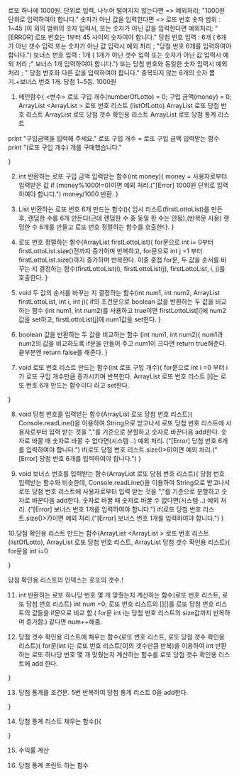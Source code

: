 로또 하나에 1000원. 단위로 입력. 나누어 떨어지지 않는다면 => 예외처리; "1000원 단위로 입력하여야 합니다." 숫자가 아닌 값을 입력한다면 =>
로또 번호 숫자 범위 : 1~45 (이 외의 범위의 숫자 입력시, 또는 숫자가 아닌 값을 입력한다면 예외처리; " [ERROR] 로또 번호는 1부터 45 사이의 숫자여야 합니다."
당첨 번호 입력 : 6개 ( 6개가 아닌 갯수 입력 또는 숫자가 아닌 값 입력시 예외 처리 ; "당첨 번호 6개를 입력하여야 합니다.")
보너스 번호 입력 : 1개 ( 1개가 아닌 갯수 입력 또는 숫자가 아닌 값 입력시 예외 처리 ;" 보너스 1개 입력하여야 합니다.")
또는 당첨 번호와 동일한 숫자 입력시 예외 처리 ; " 당첨 번호화 다른 값을 입력하여야 합니다."
중복되지 않는 6개의 숫자 뽑기.+보너스 번호 1개.
당첨 1~5등.
1000원


1. 메인함수{
   <변수>
   로또 구입 개수(numberOfLotto) = 0;
   구입 금액(money) = 0;
   ArrayList <ArrayList <Integer>> 로또 번호 리스트 (listOfLotto)
   ArrayList <Integer> 로또 당첨 번호 리스트
   ArrayList <Integer> 로또 당첨 갯수 확인용 리스트
   ArrayList <Integer> 로또 당첨 통계 리스트

print "구입금액을 입력해 주세요."
로또 구입 개수 = 로또 구입 금액 입력받는 함수
print "(로또 구입 개수)  개를 구매했습니다."

}

2. int 반환하는 로또 구입 금액 입력받는 함수(int money){
   money = 사용자로부터 입력받은 값
   if (money%1000!=0)이면 예외 처리.("[Error] 1000원 단위로 입력하여야 합니다.")
   money/1000 반환.
   }

3. List 반환하는 로또 번호 6개 만드는 함수(){
   임시 리스트(firstLottoList)를 만든 후, 랜덤한 수를 6개 만든다(근데 랜덤한 수 중 동일 한 수는 안됨),(반복문 사용)
   랜덤한 수 6개를 만들고 로또 번호 정렬하는 함수를 호출한다.
   }

4. 로또 번호 정렬하는 함수(ArrayList<Integer> firstLottoList){
   for문으로 int i= 0부터 firstLottoList.size()전까지 증가하며 반복하고,
   for문으로 int j =1 부터 firstLottoList.size()까지 증가하며 반복한다.
   이중 중첩 for문,
   두 값을 순서를 바꾸는 지 결정하는 함수(firstLottoList(i), firstLottoList(j), firstLottoList, i, j)를 호출한다.
   }

5. void 두 값의 순서를 바꾸는 지 결정하는 함수(int num1, int num2, ArrayList<Integer> firstLottoList, int i, int j){
   if의 조건문으로 boolean 값을 반환하는 두 값을 비교하는 함수 (int num1, int num2)를 사용하고 true이면
   firstLottoList[i]에 num2값을 set하고, firstLottoList[j]에 num1값을 set한다.
   }

6. boolean 값을 반환하는 두 값을 비교하는 함수 (int num1, int num2){
   num1과 num2의 값을 비교하도록 if문을 만들어 주고 num1이 크다면 return true해준다.
   끝부분엔 return false를 해준다.
   }


7. void 로또 번호 리스트 만드는 함수(int 로또 구입 개수){
   for문으로 int i =0 부터 i 가 로또 구입 개수만큼 증가시키며 반복한다.
   ArrayList 로또 번호 리스트 [i]는  로또 번호 6개 만드는 함수이다 라고 set한다.

}

8. void 당첨 번호를 입력받는 함수(ArrayList 로또 당첨 번호 리스트){
   Console.readLine()을 이용하여 String으로 받고나서
   로또 당첨 번호 리스트에 사용자로부터 입력 받는 것을 ","를 기준으로 분할하고
   숫자로 바꾼다음 add한다.
   숫자로 바꿀 때 숫자로 바꿀 수 없다면(시스템 ..) 예외 처리. ("[Error] 당첨 번호 6개를 입력하여야 합니다.")
   if(로또 당첨 번호 리스트.size()>6)이면 예외 처리.("[Error] 당첨 번호 6개를 입력하여야 합니다.")
   }

9. void 보너스 번호를 입력받는 함수(ArrayList 로또 당첨 번호 리스트){
   당첨 번호 입력받는 함수와 비슷한데,
   Console.readLine()을 이용하여 String으로 받고나서
   로또 당첨 번호 리스트에 사용자로부터 입력 받는 것을 ","를 기준으로 분할하고
   숫자로 바꾼다음  add한다.
   숫자로 바꿀 때 숫자로 바꿀 수 없다면(시스템 ..) 예외 처리. ("[Error] 보너스 번호 1개를 입력하여야 합니다.")
   if(로또 당첨 번호 리스트.size()>7)이면 예외 처리.("[Error] 보너스 번호 1개를 입력하여야 합니다.")
   }

10.당첨 확인용 리스트 만드는 함수(ArrayList <ArrayList <Integer>> 로또 번호 리스트 (listOfLotto), ArrayList <Integer> 로또 당첨 번호 리스트, ArrayList 당첨 갯수 확인용 리스트){
for문을 int i=0

}


당첨 확인용 리스트의 인덱스는 로또의 갯수.!

11. int 반환하는 로또 하나당 번호 몇 개 맞췄는지 계산하는 함수(로또 번호 리스트, 로또 당첨 번호 리스트)
    int num =0;
    로또 번호 리스트의 [][]를 로또 당첨 번호 리스트의 값들을 if문으로 비교 함.( for문 int i는 당첨 번호 리스트의 size값까지 반복하며 증가함.) 같다면 num++해줌.


12. 당첨 갯수 확인용 리스트에 채우는 함수(로또 번호 리스트, 로또 당첨 갯수 확인용 리스트){
    for문(int i는 로또 번호 리스트[0]의 갯수만큼 반복)을 이용하여 int 반환하는 로또 하나당 번호 몇 개 맞췄는지 계산하는 함수를 로또 당첨 갯수 확인용 리스트에 add 한다.

}

13. 당첨 통계를 조건문.
    5번 반복하여 당첨 통계 리스트 0을 add한다.


}

14. 당첨 통계 리스트 채우는 함수(){


}


15. 수익률 계산


16. 당첨 통계 프린트 하는 함수

